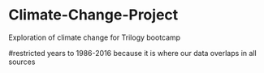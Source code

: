 # Climate-Change-Project
Exploration of climate change for Trilogy bootcamp


#restricted years to 1986-2016 because it is where our data overlaps in all sources
